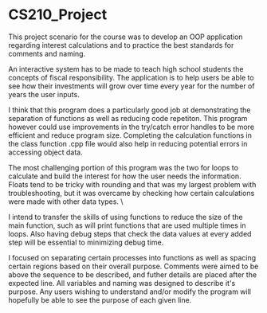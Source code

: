 # CS210_Project
This project scenario for the course was to develop an OOP application regarding interest calculations and to practice the best standards for comments and naming.

An interactive system has to be made to teach high school students the concepts of fiscal responsibility. The application is to help users be able to see how their investments will grow over time every year for the number of years the user inputs. 

I think that this program does a particularly good job at demonstrating the separation of functions as well as reducing code repetiton. This program however could use improvements in the try/catch error handles to be more efficient and reduce program size. Completing the calculation functions in the class function .cpp file would also help in reducing potential errors in accessing object data.

The most challenging portion of this program was the two for loops to calculate and build the interest for how the user needs the information. Floats tend to be tricky with rounding and that was my largest problem with troubleshooting, but it was overcame by checking how certain calculations were made with other data types. \

I intend to transfer the skills of using functions to reduce the size of the main function, such as will print functions that are used multiple times in loops. Also having debug steps that check the data values at every added step will be essential to minimizing debug time. 

I focused on separating certain processes into functions as well as spacing certain regions based on their overall purpose. Comments were aimed to be above the sequence to be described, and futher details are placed after the expected line. All variables and naming was designed to describe it's purpose. Any users wishing to understand and/or modify the program will hopefully be able to see the purpose of each given line. 
